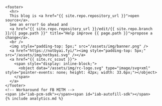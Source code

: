     <footer>
      <hr>
      This blog is <a href="{{ site.repo.repository_url }}">open source</a>.
      See an error? Go ahead and
      <a href="{{ site.repo.repository_url }}/edit/{{ site.repo.branch }}/{{ page.path }}" title="Help improve {{ page.path }}">propose a change</a>.
      <br />
      <img style="padding-top: 5px;" src="/assets/img/banner.png" />
      <a href="https://notbyai.fyi/"><img style="padding-top: 5px;" src="/assets/img/notbyai.svg" /></a>
      <a href="{{ site.rc_scout }}">
        <span style="display: inline-block;">
          <object data="/assets/img/rc-logo.svg" type="image/svg+xml" style="pointer-events: none; height: 42px; width: 33.6px;"></object>
        </span>
      </a>
    </footer>
    <!-- Workaround for FB MITM -->
    <span id="iab-pcm-sdk"></span><span id="iab-autofill-sdk"></span>
    {% include analytics.md %}
